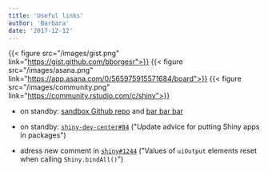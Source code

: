 ```yaml
---
title: 'Useful links'
author: 'Barbara'
date: '2017-12-12'
---
```


{{< figure src="/images/gist.png" link="https://gist.github.com/bborgesr">}}
{{< figure src="/images/asana.png" link="https://app.asana.com/0/565975915571684/board">}}
{{< figure src="/images/community.png" link="https://community.rstudio.com/c/shiny">}}

- on standby: [sandbox Github repo](https://github.com/bborgesr/sandbox) and [bar bar bar](https://barbara.shinyapps.io/barbarbar/)

- on standby: [`shiny-dev-center#84`](https://github.com/rstudio/shiny-dev-center/issues/84) ("Update advice for putting Shiny apps in packages")

- adress new comment in [`shiny#1244`](https://github.com/rstudio/shiny/issues/1244#issuecomment-350421472) ("Values of `uiOutput` elements reset when calling `Shiny.bindAll()`")